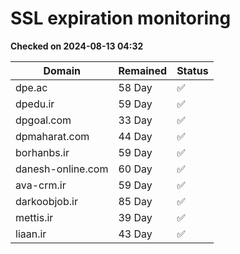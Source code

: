 # SSL expiration monitoring

**Checked on 2024-08-13 04:32**

| Domain | Remained | Status       |
|--------|----------|--------------|
| dpe.ac     | 58 Day   | ✅ |
| dpedu.ir     | 59 Day   | ✅ |
| dpgoal.com     | 33 Day   | ✅ |
| dpmaharat.com     | 44 Day   | ✅ |
| borhanbs.ir     | 59 Day   | ✅ |
| danesh-online.com     | 60 Day   | ✅ |
| ava-crm.ir     | 59 Day   | ✅ |
| darkoobjob.ir     | 85 Day   | ✅ |
| mettis.ir     | 39 Day   | ✅ |
| liaan.ir     | 43 Day   | ✅ |
